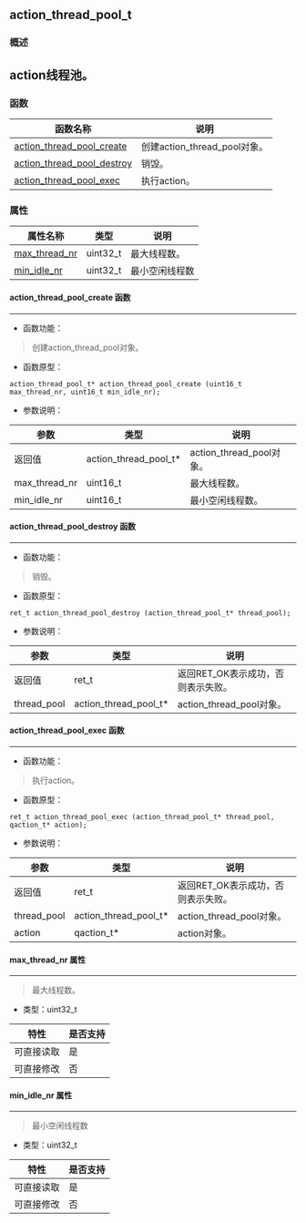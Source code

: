 ## action\_thread\_pool\_t
### 概述
action线程池。
----------------------------------
### 函数
<p id="action_thread_pool_t_methods">

| 函数名称 | 说明 | 
| -------- | ------------ | 
| <a href="#action_thread_pool_t_action_thread_pool_create">action\_thread\_pool\_create</a> | 创建action_thread_pool对象。 |
| <a href="#action_thread_pool_t_action_thread_pool_destroy">action\_thread\_pool\_destroy</a> | 销毁。 |
| <a href="#action_thread_pool_t_action_thread_pool_exec">action\_thread\_pool\_exec</a> | 执行action。 |
### 属性
<p id="action_thread_pool_t_properties">

| 属性名称 | 类型 | 说明 | 
| -------- | ----- | ------------ | 
| <a href="#action_thread_pool_t_max_thread_nr">max\_thread\_nr</a> | uint32\_t | 最大线程数。 |
| <a href="#action_thread_pool_t_min_idle_nr">min\_idle\_nr</a> | uint32\_t | 最小空闲线程数 |
#### action\_thread\_pool\_create 函数
-----------------------

* 函数功能：

> <p id="action_thread_pool_t_action_thread_pool_create">创建action_thread_pool对象。

* 函数原型：

```
action_thread_pool_t* action_thread_pool_create (uint16_t max_thread_nr, uint16_t min_idle_nr);
```

* 参数说明：

| 参数 | 类型 | 说明 |
| -------- | ----- | --------- |
| 返回值 | action\_thread\_pool\_t* | action\_thread\_pool对象。 |
| max\_thread\_nr | uint16\_t | 最大线程数。 |
| min\_idle\_nr | uint16\_t | 最小空闲线程数。 |
#### action\_thread\_pool\_destroy 函数
-----------------------

* 函数功能：

> <p id="action_thread_pool_t_action_thread_pool_destroy">销毁。

* 函数原型：

```
ret_t action_thread_pool_destroy (action_thread_pool_t* thread_pool);
```

* 参数说明：

| 参数 | 类型 | 说明 |
| -------- | ----- | --------- |
| 返回值 | ret\_t | 返回RET\_OK表示成功，否则表示失败。 |
| thread\_pool | action\_thread\_pool\_t* | action\_thread\_pool对象。 |
#### action\_thread\_pool\_exec 函数
-----------------------

* 函数功能：

> <p id="action_thread_pool_t_action_thread_pool_exec">执行action。

* 函数原型：

```
ret_t action_thread_pool_exec (action_thread_pool_t* thread_pool, qaction_t* action);
```

* 参数说明：

| 参数 | 类型 | 说明 |
| -------- | ----- | --------- |
| 返回值 | ret\_t | 返回RET\_OK表示成功，否则表示失败。 |
| thread\_pool | action\_thread\_pool\_t* | action\_thread\_pool对象。 |
| action | qaction\_t* | action对象。 |
#### max\_thread\_nr 属性
-----------------------
> <p id="action_thread_pool_t_max_thread_nr">最大线程数。

* 类型：uint32\_t

| 特性 | 是否支持 |
| -------- | ----- |
| 可直接读取 | 是 |
| 可直接修改 | 否 |
#### min\_idle\_nr 属性
-----------------------
> <p id="action_thread_pool_t_min_idle_nr">最小空闲线程数

* 类型：uint32\_t

| 特性 | 是否支持 |
| -------- | ----- |
| 可直接读取 | 是 |
| 可直接修改 | 否 |
